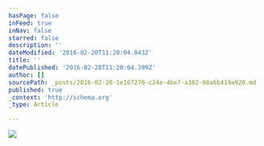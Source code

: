 ```yaml
---
hasPage: false
inFeed: true
inNav: false
starred: false
description: ''
dateModified: '2016-02-20T11:20:04.043Z'
title: ''
datePublished: '2016-02-20T11:20:04.399Z'
author: []
sourcePath: _posts/2016-02-20-1e167270-c24e-4be7-a382-08a6b419a920.md
published: true
_context: 'http://schema.org'
_type: Article

---
```

![](https://the-grid-user-content.s3-us-west-2.amazonaws.com/da550a8a-3926-4379-bf0e-f0c661bc4dd7.jpg)